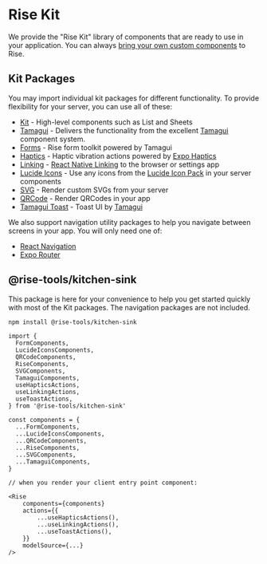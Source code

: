 # Rise Kit

We provide the "Rise Kit" library of components that are ready to use in your application. You can always [bring your own custom components](/docs/guides/custom-components) to Rise.


## Kit Packages

You may import individual kit packages for different functionality. To provide flexibility for your server, you can use all of these:

- [Kit](/docs/kit/rise-kit) - High-level components such as List and Sheets
- [Tamagui](/docs/kit/tamagui) - Delivers the functionality from the excellent [Tamagui](https://tamagui.dev/) component system.
- [Forms](/docs/kit/forms) - Rise form toolkit powered by Tamagui
- [Haptics](/docs/kit/haptics) - Haptic vibration actions powered by [Expo Haptics](https://docs.expo.dev/versions/latest/sdk/haptics/)
- [Linking](/docs/kit/linking) - [React Native Linking](https://reactnative.dev/docs/linking) to the browser or settings app
- [Lucide Icons](/docs/kit/lucide-icons) - Use any icons from the [Lucide Icon Pack](https://lucide.dev) in your server components
- [SVG](/docs/kit/svg) - Render custom SVGs from your server
- [QRCode](/docs/kit/qrcode) - Render QRCodes in your app
- [Tamagui Toast](/docs/kit/tamagui-toast) - Toast UI by [Tamagui](https://tamagui.dev/ui/toast/)

We also support navigation utility packages to help you navigate between screens in your app. You will only need one of:

- [React Navigation](./react-navigation)
- [Expo Router](./expo-router)

## @rise-tools/kitchen-sink

This package is here for your convenience to help you get started quickly with most of the Kit packages. The navigation packages are not included.

```sh
npm install @rise-tools/kitchen-sink
```

```tsx
import {
  FormComponents,
  LucideIconsComponents,
  QRCodeComponents,
  RiseComponents,
  SVGComponents,
  TamaguiComponents,
  useHapticsActions,
  useLinkingActions,
  useToastActions,
} from '@rise-tools/kitchen-sink'

const components = {
  ...FormComponents,
  ...LucideIconsComponents,
  ...QRCodeComponents,
  ...RiseComponents,
  ...SVGComponents,
  ...TamaguiComponents,
}

// when you render your client entry point component:

<Rise
    components={components}
    actions={{
        ...useHapticsActions(),
        ...useLinkingActions(),
        ...useToastActions(),
    }}
    modelSource={...}
/>
```
